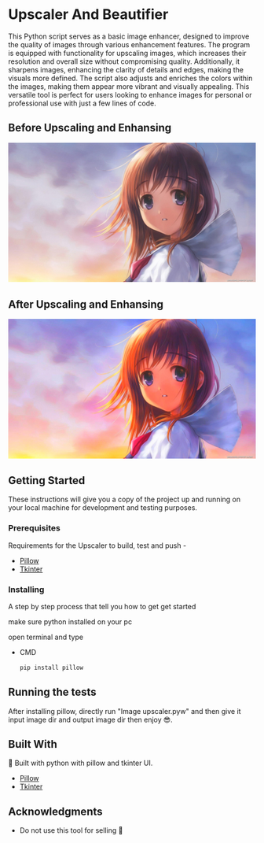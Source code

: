 
# Upscaler And Beautifier 

This Python script serves as a basic image enhancer, designed to improve the quality of images through various enhancement features. The program is equipped with functionality for upscaling images, which increases their resolution and overall size without compromising quality. Additionally, it sharpens images, enhancing the clarity of details and edges, making the visuals more defined. The script also adjusts and enriches the colors within the images, making them appear more vibrant and visually appealing. This versatile tool is perfect for users looking to enhance images for personal or professional use with just a few lines of code.

## Before Upscaling and Enhansing

![Before](https://github.com/prathamtagad/Image-Upscaler-And-Beautifier/blob/main/Images/example.jpg?raw=true)

## After Upscaling and Enhansing

![l](https://github.com/prathamtagad/Image-Upscaler-And-Beautifier/blob/main/Images/upscaled%20example.jpg?raw=true)

## Getting Started

These instructions will give you a copy of the project up and running on
your local machine for development and testing purposes.

### Prerequisites

Requirements for the Upscaler  to build, test and push -
- [Pillow](https://pypi.org/project/pillow/)
- [Tkinter](https://docs.python.org/3/library/tkinter.html)

### Installing

A step by step process that tell you how to get get started

make sure python installed on your pc

open terminal and type

- CMD
  ```sh
  pip install pillow
  ```


## Running the tests

After installing pillow, directly run "Image upscaler.pyw" and then give it input image dir and output image dir then enjoy 😎.

## Built With

💯 Built with python with pillow and tkinter UI.

- [Pillow](https://pillow.readthedocs.io/en/stable/#)
- [Tkinter](https://docs.python.org/3/library/tkinter.html)


## Acknowledgments

- Do not use this tool for selling 🙏
